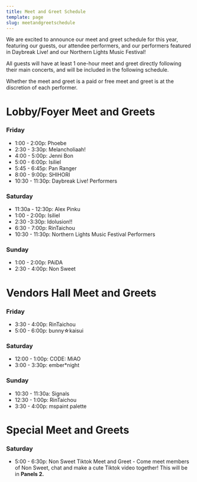 ```yaml
---
title: Meet and Greet Schedule
template: page
slug: meetandgreetschedule
---
```

W﻿e are excited to announce our meet and greet schedule for this year, featuring our guests, our attendee performers, and our performers featured in Daybreak Live! and our Northern Lights Music Festival!

A﻿ll guests will have at least 1 one-hour meet and greet directly following their main concerts, and will be included in the following schedule.

﻿﻿Whether the meet and greet is a paid or free meet and greet is at the discretion of each performer.

# Lobby/Foyer Meet and Greets

### ﻿Friday

* 1﻿:00 - 2:00p: Phoebe
* 2﻿:30 - 3:30p: Melancholiaah!
* 4﻿:00 - 5:00p: Jenni Bon
* 5﻿:00 - 6:00p: Isiliel
* 5﻿:45 - 6:45p: Pan Ranger
* 8﻿:00 - 9:00p: SHIHORI
* 1﻿0:30 - 11:30p: Daybreak Live! Performers

### Saturday

* 1﻿1:30a - 12:30p: Alex Pinku
* 1﻿:00 - 2:00p: Isiliel
* 2﻿:30 -3:30p: Idolusion!!
* 6﻿:30 - 7:00p: RinTaichou
* 1﻿0:30 - 11:30p: Northern Lights Music Festival Performers

### S﻿unday

* 1﻿:00 - 2:00p: PAiDA
* 2:30 - 4:00p: Non Sweet

# V﻿endors Hall Meet and Greets

### F﻿riday

* 3﻿:30 - 4:00p: RinTaichou
* 5﻿:00 - 6:00p: bunny☆kaisui

### Saturday

* 1﻿2:00 - 1:00p: CODE: MiAO
* 3﻿:00 - 3:30p: ember*night

### S﻿unday

* 1﻿0:30 - 11:30a: Signals
* 1﻿2:30 - 1:00p: RinTaichou
* 3﻿:30 - 4:00p: mspaint palette

# Special Meet and Greets

### Saturday

* 5﻿:00 - 6:30p: Non Sweet Tiktok Meet and Greet - Come meet members of Non Sweet, chat and make a cute Tiktok video together! This will be in **Panels 2.**